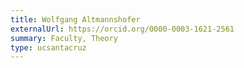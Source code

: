 ```yaml
---
title: Wolfgang Altmannshofer
externalUrl: https://orcid.org/0000-0003-1621-2561
summary: Faculty, Theory
type: ucsantacruz
---
```


